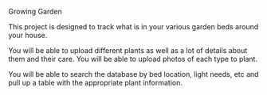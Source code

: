 Growing Garden

This project is designed to track what is in your various garden beds around your house.

You will be able to upload different plants as well as a lot of details about them and their care.
You will be able to upload photos of each type to plant.

You will be able to search the database by bed location, light needs, etc and pull up a table with the appropriate plant information.
